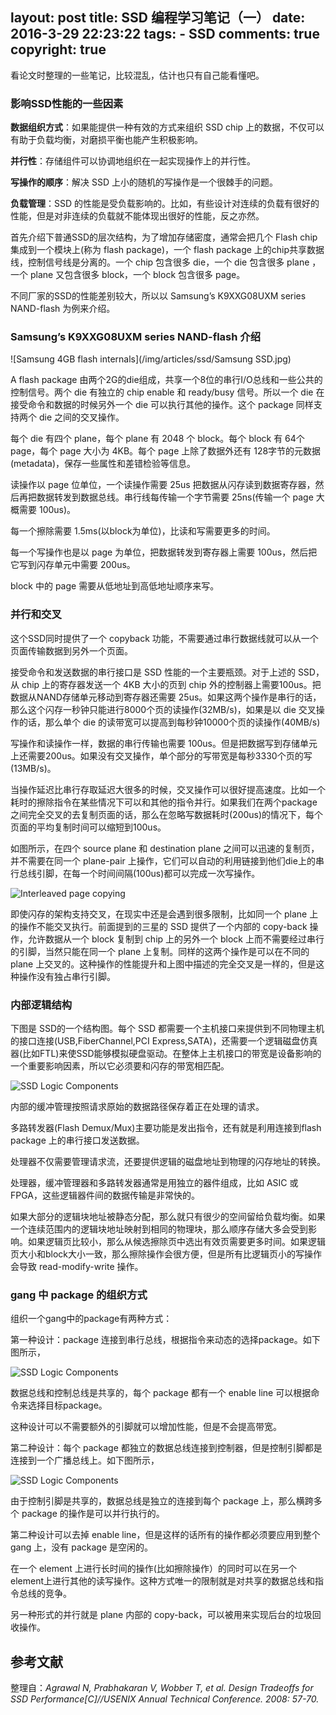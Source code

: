 layout: post
title: SSD 编程学习笔记（一）
date: 2016-3-29 22:23:22
tags: 
	- SSD
comments: true
copyright: true
---


看论文时整理的一些笔记，比较混乱，估计也只有自己能看懂吧。


### **影响SSD性能的一些因素** ###

**数据组织方式**：如果能提供一种有效的方式来组织 SSD chip 上的数据，不仅可以有助于负载均衡，对磨损平衡也能产生积极影响。

**并行性**：存储组件可以协调地组织在一起实现操作上的并行性。

**写操作的顺序**：解决 SSD 上小的随机的写操作是一个很棘手的问题。

**负载管理**：SSD 的性能是受负载影响的。比如，有些设计对连续的负载有很好的性能，但是对非连续的负载就不能体现出很好的性能，反之亦然。

<!--more-->

首先介绍下普通SSD的层次结构，为了增加存储密度，通常会把几个 Flash chip 集成到一个模块上(称为 flash package)，一个 flash package 上的chip共享数据线，控制信号线是分离的。一个 chip 包含很多 die，一个 die 包含很多 plane ，一个 plane 又包含很多 block，一个 block 包含很多 page。

不同厂家的SSD的性能差别较大，所以以 Samsung’s K9XXG08UXM series NAND-flash 为例来介绍。

### **Samsung’s K9XXG08UXM series NAND-flash 介绍** ###

![Samsung 4GB flash internals](/img/articles/ssd/Samsung SSD.jpg)

A flash package 由两个2G的die组成，共享一个8位的串行I/O总线和一些公共的控制信号。两个 die 有独立的 chip enable 和 ready/busy 信号。所以一个 die 在接受命令和数据的时候另外一个 die 可以执行其他的操作。这个 package 同样支持两个 die 之间的交叉操作。


每个 die 有四个 plane，每个 plane 有 2048 个 block。每个 block 有 64个page，每个 page 大小为 4KB。每个 page 上除了数据外还有 128字节的元数据(metadata)，保存一些属性和差错检验等信息。


读操作以 page 位单位，一个读操作需要 25us 把数据从闪存读到数据寄存器，然后再把数据转发到数据总线。串行线每传输一个字节需要 25ns(传输一个 page 大概需要 100us)。

每一个擦除需要 1.5ms(以block为单位)，比读和写需要更多的时间。

每一个写操作也是以 page 为单位，把数据转发到寄存器上需要 100us，然后把它写到闪存单元中需要 200us。

block 中的 page 需要从低地址到高低地址顺序来写。


### **并行和交叉** ###

这个SSD同时提供了一个 copyback 功能，不需要通过串行数据线就可以从一个页面传输数据到另外一个页面。

接受命令和发送数据的串行接口是 SSD 性能的一个主要瓶颈。对于上述的 SSD，从 chip 上的寄存器发送一个 4KB 大小的页到 chip 外的控制器上需要100us。把数据从NAND存储单元移动到寄存器还需要 25us。如果这两个操作是串行的话，那么这个闪存一秒钟只能进行8000个页的读操作(32MB/s)，如果是以 die 交叉操作的话，那么单个 die 的读带宽可以提高到每秒钟10000个页的读操作(40MB/s)

写操作和读操作一样，数据的串行传输也需要 100us。但是把数据写到存储单元上还需要200us。如果没有交叉操作，单个部分的写带宽是每秒3330个页的写(13MB/s)。


当操作延迟比串行存取延迟大很多的时候，交叉操作可以很好提高速度。比如一个耗时的擦除指令在某些情况下可以和其他的指令并行。如果我们在两个package之间完全交叉的去复制页面的话，那么在忽略写数据耗时(200us)的情况下，每个页面的平均复制时间可以缩短到100us。

如图所示，在四个 source plane 和 destination plane 之间可以迅速的复制页，并不需要在同一个 plane-pair 上操作，它们可以自动的利用链接到他们die上的串行总线引脚，在每一个时间间隔(100us)都可以完成一次写操作。

![Interleaved page copying](/img/articles/ssd/ssd-page-copying.jpg)

即使闪存的架构支持交叉，在现实中还是会遇到很多限制，比如同一个 plane 上的操作不能交叉执行。前面提到的三星的 SSD 提供了一个内部的 copy-back 操作，允许数据从一个 block 复制到 chip 上的另外一个 block 上而不需要经过串行的引脚，当然只能在同一个  plane 上复制。同样的这两个操作是可以在不同的 plane 上交叉的。这种操作的性能提升和上图中描述的完全交叉是一样的，但是这种操作没有独占串行引脚。


### **内部逻辑结构** ###

下图是  SSD的一个结构图。每个 SSD 都需要一个主机接口来提供到不同物理主机的接口连接(USB,FiberChannel,PCI Express,SATA)，还需要一个逻辑磁盘仿真器(比如FTL)来使SSD能够模拟硬盘驱动。在整体上主机接口的带宽是设备影响的一个重要影响因素，所以它必须要和闪存的带宽相匹配。

![SSD Logic Components](/img/articles/ssd/ssd-logic-component.jpg)

内部的缓冲管理按照请求原始的数据路径保存着正在处理的请求。

多路转发器(Flash Demux/Mux)主要功能是发出指令，还有就是利用连接到flash package 上的串行接口发送数据。

处理器不仅需要管理请求流，还要提供逻辑的磁盘地址到物理的闪存地址的转换。

处理器，缓冲管理器和多路转发器通常是用独立的器件组成，比如 ASIC 或 FPGA，这些逻辑器件间的数据传输是非常快的。

如果大部分的逻辑块地址被静态分配，那么就只有很少的空间留给负载均衡。如果一个连续范围内的逻辑块地址映射到相同的物理块，那么顺序存储大多会受到影响。如果逻辑页比较小，那么从候选擦除页中选出有效页需要更多时间。如果逻辑页大小和block大小一致，那么擦除操作会很方便，但是所有比逻辑页小的写操作会导致 read-modify-write 操作。


### **gang 中 package 的组织方式** ###

组织一个gang中的package有两种方式：

第一种设计：package 连接到串行总线，根据指令来动态的选择package。如下图所示，

![SSD Logic Components](/img/articles/ssd/share-bus-gang.png)

数据总线和控制总线是共享的，每个 package 都有一个 enable line 可以根据命令来选择目标package。

这种设计可以不需要额外的引脚就可以增加性能，但是不会提高带宽。

第二种设计：每个 package 都独立的数据总线连接到控制器，但是控制引脚都是连接到一个广播总线上。如下图所示，

![SSD Logic Components](/img/articles/ssd/share-control-gang.png)

由于控制引脚是共享的，数据总线是独立的连接到每个 package 上，那么横跨多个 package 的操作是可以并行执行的。


第二种设计可以去掉 enable line，但是这样的话所有的操作都必须要应用到整个 gang 上，没有 package 是空闲的。


在一个 element 上进行长时间的操作(比如擦除操作）的同时可以在另一个element上进行其他的读写操作。这种方式唯一的限制就是对共享的数据总线和指令总线的竞争。

另一种形式的并行就是 plane 内部的 copy-back，可以被用来实现后台的垃圾回收操作。



## 参考文献 ##

整理自：*Agrawal N, Prabhakaran V, Wobber T, et al. Design Tradeoffs for SSD Performance[C]//USENIX Annual Technical Conference. 2008: 57-70.*